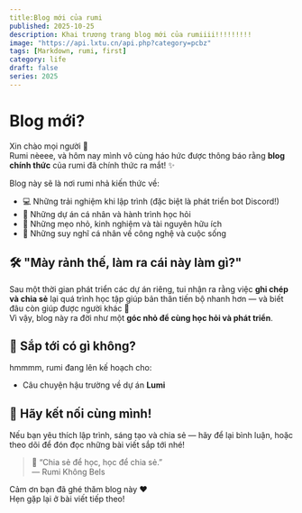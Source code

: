 ```yaml
---
title:Blog mới của rumi
published: 2025-10-25
description: Khai trương trang blog mới của rumiiii!!!!!!!!!
image: "https://api.lxtu.cn/api.php?category=pcbz"
tags: [Markdown, rumi, first]
category: life
draft: false
series: 2025
---
```


# Blog mới?

Xin chào mọi người 👋  
Rumi nèeee, và hôm nay mình vô cùng háo hức được thông báo rằng **blog chính thức** của rumi đã chính thức ra mắt! ✨  

Blog này sẽ là nơi rumi nhả kiến thức về:
- 💻 Những trải nghiệm khi lập trình (đặc biệt là phát triển bot Discord!)
- 🌱 Những dự án cá nhân và hành trình học hỏi
- 🧠 Những mẹo nhỏ, kinh nghiệm và tài nguyên hữu ích
- 💬 Những suy nghĩ cá nhân về công nghệ và cuộc sống

## 🛠️ "Mày rảnh thế, làm ra cái này làm gì?"
Sau một thời gian phát triển các dự án riêng, tui nhận ra rằng việc **ghi chép và chia sẻ** lại quá trình học tập giúp bản thân tiến bộ nhanh hơn — và biết đâu còn giúp được người khác 🌸  
Vì vậy, blog này ra đời như một **góc nhỏ để cùng học hỏi và phát triển**.

## 🚀 Sắp tới có gì không?
hmmmm, rumi đang lên kế hoạch cho:
- Câu chuyện hậu trường về dự án **Lumi**

## 💬 Hãy kết nối cùng mình!
Nếu bạn yêu thích lập trình, sáng tạo và chia sẻ — hãy để lại bình luận, hoặc theo dõi để đón đọc những bài viết sắp tới nhé!

> 🌟 “Chia sẻ để học, học để chia sẻ.”  
> — Rumi Không Bels

Cảm ơn bạn đã ghé thăm blog này ❤️  
Hẹn gặp lại ở bài viết tiếp theo!
